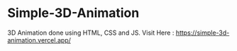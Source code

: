 # Simple-3D-Animation
 3D Animation done using HTML, CSS and JS.
 Visit Here : https://simple-3d-animation.vercel.app/
